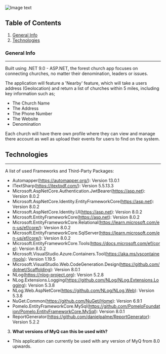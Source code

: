 ![Image text](https://i.imgur.com/DCG4F3H.png)
## Table of Contents
1. [General Info](#general-info)
2. [Technologies](#technologies)
### General Info
***
Built using .NET 9.0 - ASP.NET, the forest church app focuses on connecting churches, no matter their denomination, leaders or issues.

The application will feature a 'Nearby' feature, which will take a users address (Geolocation) and return a list of churches within 5 miles, including key information such as; 
  * The Church Name
  * The Address
  * The Phone Number 
  * The Website
  * Denomination

Each church will have there own profile where they can view and manage there account as well as upload their events for users to find on the system.
## Technologies
***
A list of used Frameworks and Third-Party Packages:
* Automapper(https://automapper.org/): Version 13.0.1
* ITextSharp(https://itextpdf.com/): Version 5.5.13.3
* Microsoft.AspNetCore.Authentication.JwtBearer(https://asp.net): Version 8.0.2
* Microsoft.AspNetCore.Identity.EntityFrameworkCore(https://asp.net): Version 8.0.2 
* Microsoft.AspNetCore.Identity.UI(https://asp.net): Version 8.0.2
* Microsoft.EntityFrameworkCore(https://asp.net): Version 8.0.2
* Microsoft.EntityFrameworkCore.Relational(https://learn.microsoft.com/en-us/ef/core/): Version 8.0.2
* Microsoft.EntityFrameworkCore.SqlServer(https://learn.microsoft.com/en-us/ef/core/): Version 8.0.2
* Microsoft.EntityFrameworkCore.Tools(https://docs.microsoft.com/ef/core): Version 8.0.2
* Microsoft.VisualStudio.Azure.Containers.Tool(https://aka.ms/vscontainertools): Version 1.19.5
* Microsoft.VisualStudio.Web.CodeGeneration.Design(https://github.com/dotnet/Scaffolding): Version 8.0.1
* NLog(https://nlog-project.org): Version 5.2.8
* NLog.Extensions.Logging(https://github.com/NLog/NLog.Extensions.Logging): Version 5.3.8
* NLog.Web.AspNetCore(https://github.com/NLog/NLog.Web): Version 5.3.8
* NuGet.Common(https://github.com/NuGet/Home): Version 6.9.1
* Pomelo.EntityFrameworkCore.MySql(https://github.com/PomeloFoundation/Pomelo.EntityFrameworkCore.MySql): Version 8.0.1
* ReportGenerator(https://github.com/danielpalme/ReportGenerator): Version 5.2.2




3. **What versions of MyQ can this be used with?**
* This application can currently be used with any version of MyQ from 8.0 upwards.
